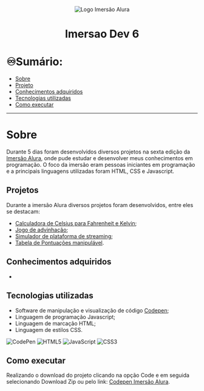 <p align="center">
  <img src="https://i.imgur.com/1AxzYTZ.png" alt="Logo Imersão Alura">
</p>

<h1 align="center" text-color="#f1f1f1"> Imersao Dev 6 </h1>

# ♾️Sumário:
- [Sobre](#sobre)
- [Projeto](#projetos)
- [Conhecimentos adquiridos](#conhecimentos-adquiridos)
- [Tecnologias utilizadas](#tecnologias-utilizadas)
- [Como executar](#como-executar)

---


# Sobre
Durante 5 dias foram desenvolvidos diversos projetos na sexta edição da [Imersão Alura](https://imersao.dev/), onde pude estudar e desenvolver meus conhecimentos em programação. O foco da imersão eram pessoas iniciantes em programação e a principais linguagens utilizadas foram HTML, CSS e Javascript.

## Projetos
Durante a imersão Alura diversos projetos foram desenvolvidos, entre eles se destacam:
- [Calculadora de Celsius para Fahrenheit e Kelvin](https://github.com/Gabriel-Dupla/Imersao-dev6/tree/main/Aula-1/conversor%20de%20temperaturas);
- [Jogo de advinhação](https://github.com/Gabriel-Dupla/Imersao-dev6/tree/main/Aula-2/mentalista);
- [Simulador de plataforma de streaming](https://github.com/Gabriel-Dupla/Imersao-dev6/tree/main/Aula-4);
- [Tabela de Pontuações manipulável]().


## Conhecimentos adquiridos
- 

## Tecnologias utilizadas
- Software de manipulação e visualização de código [Codepen](https://codepen.io/);
- Linguagem de programação Javascript;
- Linguagem de marcação HTML; 
- Linguagem de estilos CSS.


![CodePen](https://img.shields.io/badge/Codepen-000000?style=for-the-badge&logo=codepen&logoColor=white)
![HTML5](https://img.shields.io/badge/html5-%23E34F26.svg?style=for-the-badge&logo=html5&logoColor=white)
![JavaScript](https://img.shields.io/badge/javascript-%23323330.svg?style=for-the-badge&logo=javascript&logoColor=%23F7DF1E)
![CSS3](https://img.shields.io/badge/css3-%231572B6.svg?style=for-the-badge&logo=css3&logoColor=white)

## Como executar
Realizando o download do projeto clicando na opção Code e em seguida selecionando Download Zip ou pelo link: [Codepen Imersão Alura](https://codepen.io/collection/oEZmom).
